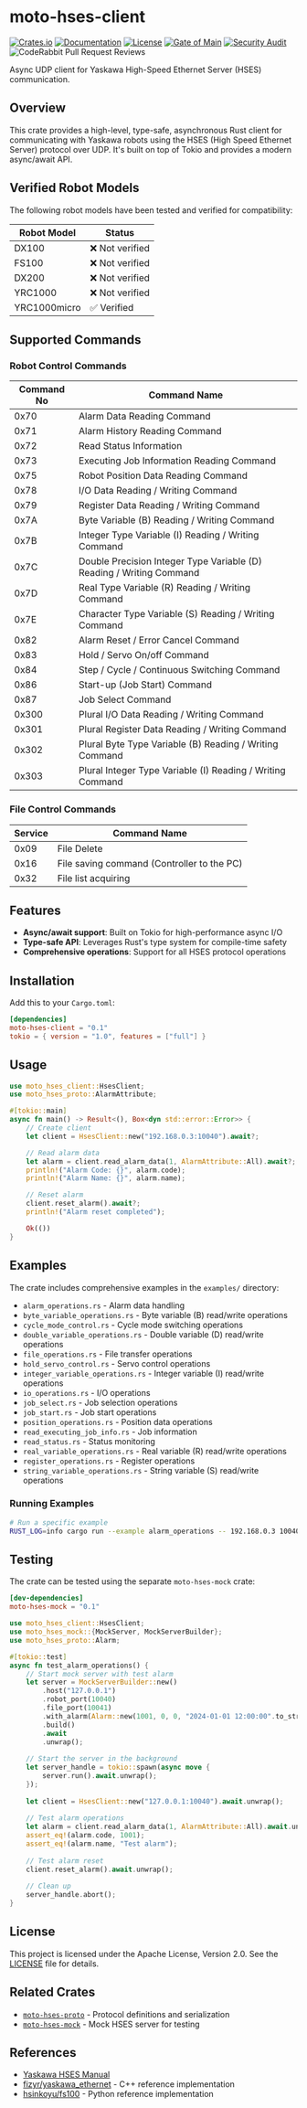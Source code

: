 # moto-hses-client

[![Crates.io](https://img.shields.io/crates/v/moto-hses-client)](https://crates.io/crates/moto-hses-client)
[![Documentation](https://docs.rs/moto-hses-client/badge.svg)](https://docs.rs/moto-hses-client)
[![License](https://img.shields.io/crates/l/moto-hses-client)](https://crates.io/crates/moto-hses-client)
[![Gate of Main](https://github.com/masayuki-kono/moto-hses/actions/workflows/gate-of-main.yml/badge.svg)](https://github.com/masayuki-kono/moto-hses/actions/workflows/gate-of-main.yml)
[![Security Audit](https://github.com/masayuki-kono/moto-hses/actions/workflows/security-audit.yml/badge.svg)](https://github.com/masayuki-kono/moto-hses/actions/workflows/security-audit.yml)
![CodeRabbit Pull Request Reviews](https://img.shields.io/coderabbit/prs/github/masayuki-kono/moto-hses?utm_source=oss&utm_medium=github&utm_campaign=masayuki-kono%2Fmoto-hses&labelColor=171717&color=FF570A&link=https%3A%2F%2Fcoderabbit.ai&label=CodeRabbit+Reviews)

Async UDP client for Yaskawa High-Speed Ethernet Server (HSES) communication.

## Overview

This crate provides a high-level, type-safe, asynchronous Rust client for communicating with Yaskawa robots using the HSES (High Speed Ethernet Server) protocol over UDP. It's built on top of Tokio and provides a modern async/await API.

## Verified Robot Models

The following robot models have been tested and verified for compatibility:

| Robot Model | Status |
|-------------|--------|
| DX100 | ❌ Not verified |
| FS100 | ❌ Not verified |
| DX200 | ❌ Not verified |
| YRC1000 | ❌ Not verified |
| YRC1000micro | ✅ Verified |

## Supported Commands

### Robot Control Commands

| Command No | Command Name |
|------------|--------------|
| 0x70 | Alarm Data Reading Command |
| 0x71 | Alarm History Reading Command |
| 0x72 | Read Status Information |
| 0x73 | Executing Job Information Reading Command |
| 0x75 | Robot Position Data Reading Command |
| 0x78 | I/O Data Reading / Writing Command |
| 0x79 | Register Data Reading / Writing Command |
| 0x7A | Byte Variable (B) Reading / Writing Command |
| 0x7B | Integer Type Variable (I) Reading / Writing Command |
| 0x7C | Double Precision Integer Type Variable (D) Reading / Writing Command |
| 0x7D | Real Type Variable (R) Reading / Writing Command |
| 0x7E | Character Type Variable (S) Reading / Writing Command |
| 0x82 | Alarm Reset / Error Cancel Command |
| 0x83 | Hold / Servo On/off Command |
| 0x84 | Step / Cycle / Continuous Switching Command |
| 0x86 | Start-up (Job Start) Command |
| 0x87 | Job Select Command |
| 0x300 | Plural I/O Data Reading / Writing Command |
| 0x301 | Plural Register Data Reading / Writing Command |
| 0x302 | Plural Byte Type Variable (B) Reading / Writing Command |
| 0x303 | Plural Integer Type Variable (I) Reading / Writing Command |

### File Control Commands

| Service | Command Name |
|---------|--------------|
| 0x09 | File Delete |
| 0x16 | File saving command (Controller to the PC) |
| 0x32 | File list acquiring |

## Features

- **Async/await support**: Built on Tokio for high-performance async I/O
- **Type-safe API**: Leverages Rust's type system for compile-time safety
- **Comprehensive operations**: Support for all HSES protocol operations

## Installation

Add this to your `Cargo.toml`:

```toml
[dependencies]
moto-hses-client = "0.1"
tokio = { version = "1.0", features = ["full"] }
```

## Usage

```rust
use moto_hses_client::HsesClient;
use moto_hses_proto::AlarmAttribute;

#[tokio::main]
async fn main() -> Result<(), Box<dyn std::error::Error>> {
    // Create client
    let client = HsesClient::new("192.168.0.3:10040").await?;

    // Read alarm data
    let alarm = client.read_alarm_data(1, AlarmAttribute::All).await?;
    println!("Alarm Code: {}", alarm.code);
    println!("Alarm Name: {}", alarm.name);

    // Reset alarm
    client.reset_alarm().await?;
    println!("Alarm reset completed");

    Ok(())
}
```

## Examples

The crate includes comprehensive examples in the `examples/` directory:

- `alarm_operations.rs` - Alarm data handling
- `byte_variable_operations.rs` - Byte variable (B) read/write operations
- `cycle_mode_control.rs` - Cycle mode switching operations
- `double_variable_operations.rs` - Double variable (D) read/write operations
- `file_operations.rs` - File transfer operations
- `hold_servo_control.rs` - Servo control operations
- `integer_variable_operations.rs` - Integer variable (I) read/write operations
- `io_operations.rs` - I/O operations
- `job_select.rs` - Job selection operations
- `job_start.rs` - Job start operations
- `position_operations.rs` - Position data operations
- `read_executing_job_info.rs` - Job information
- `read_status.rs` - Status monitoring
- `real_variable_operations.rs` - Real variable (R) read/write operations
- `register_operations.rs` - Register operations
- `string_variable_operations.rs` - String variable (S) read/write operations

### Running Examples

```bash
# Run a specific example
RUST_LOG=info cargo run --example alarm_operations -- 192.168.0.3 10040
```

## Testing

The crate can be tested using the separate `moto-hses-mock` crate:

```toml
[dev-dependencies]
moto-hses-mock = "0.1"
```

```rust
use moto_hses_client::HsesClient;
use moto_hses_mock::{MockServer, MockServerBuilder};
use moto_hses_proto::Alarm;

#[tokio::test]
async fn test_alarm_operations() {
    // Start mock server with test alarm
    let server = MockServerBuilder::new()
        .host("127.0.0.1")
        .robot_port(10040)
        .file_port(10041)
        .with_alarm(Alarm::new(1001, 0, 0, "2024-01-01 12:00:00".to_string(), "Test alarm".to_string()))
        .build()
        .await
        .unwrap();
    
    // Start the server in the background
    let server_handle = tokio::spawn(async move {
        server.run().await.unwrap();
    });
    
    let client = HsesClient::new("127.0.0.1:10040").await.unwrap();
    
    // Test alarm operations
    let alarm = client.read_alarm_data(1, AlarmAttribute::All).await.unwrap();
    assert_eq!(alarm.code, 1001);
    assert_eq!(alarm.name, "Test alarm");
    
    // Test alarm reset
    client.reset_alarm().await.unwrap();
    
    // Clean up
    server_handle.abort();
}
```

## License

This project is licensed under the Apache License, Version 2.0. See the [LICENSE](https://github.com/masayuki-kono/moto-hses/blob/main/LICENSE) file for details.

## Related Crates

- [`moto-hses-proto`](https://crates.io/crates/moto-hses-proto) - Protocol definitions and serialization
- [`moto-hses-mock`](https://crates.io/crates/moto-hses-mock) - Mock HSES server for testing

## References

- [Yaskawa HSES Manual](https://www.motoman.com/getmedia/16B5CD92-BD0B-4DE0-9DC9-B71D0B6FE264/160766-1CD.pdf.aspx?ext=.pdf)
- [fizyr/yaskawa_ethernet](https://github.com/fizyr/yaskawa_ethernet) - C++ reference implementation
- [hsinkoyu/fs100](https://github.com/hsinkoyu/fs100) - Python reference implementation
